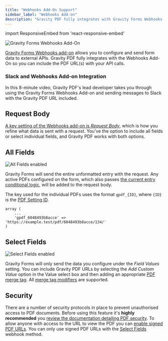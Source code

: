 ```yaml
---
title: "Webhooks Add-On Support"
sidebar_label: "Webhooks Add-on"
description: "Gravity PDF fully integrates with Gravity Forms Webhooks add-on, so you can include the PDF URL(s) with your API calls."
---
```


import ResponsiveEmbed from 'react-responsive-embed'

![Gravity Forms Webhooks Add-On](https://resources.gravitypdf.com/uploads/2021/04/v6-GF-Webhook-Add-On.png)

[Gravity Forms Webhooks add-on](https://www.gravityforms.com/add-ons/webhooks/) allows you to configure and send form data to external APIs. Gravity PDF fully integrates with the Webhooks Add-On so you can include the PDF URL(s) with your API calls.

### Slack and Webhooks Add-on Integration

In this 8-minute video, Gravity PDF's lead developer takes you through using the Gravity Forms Webhooks Add-on and sending messages to Slack with the Gravity PDF URL included.

<ResponsiveEmbed src="https://player.vimeo.com/video/671783546?dnt=1" allowfullscreen /> 

## Request Body

[A key setting of the Webhooks add-on is _Request Body_](https://docs.gravityforms.com/triggering-webhooks-form-submissions/#request-body), which is how you refine what data is sent with a request. You've the option to include all fields or select individual fields, and Gravity PDF works with both options.

## All Fields

![All Fields enabled](https://resources.gravitypdf.com/uploads/2021/04/v6-Request-Body-All-Fields.png)

Gravity Forms will send the entire unformatted entry with the request. Any active PDFs configured on the form, which also passes [the current entry conditional logic](setup-pdf.md#conditional-logic), will be added to the request body.

The key used for the individual PDFs uses the format `gpdf_{ID}`, where `{ID}` is the [PDF Setting ID](shortcodes-and-mergetags.md#id-required). 

```
array (
    ...
    'gpdf_6048493b8acce' => 'https://example.test/pdf/6048493b8acce/134/'
)
```

## Select Fields

![Select Fields enabled](https://resources.gravitypdf.com/uploads/2021/04/v6-Webhooks-Request-Body-Select-Fields-e1618790189623.png)

Gravity Forms will only send the data you configure under the _Field Values_ setting. You can include Gravity PDF URLs by selecting the _Add Custom Value_ option in the Value select box and then adding an appropriate [PDF merge tag](shortcodes-and-mergetags.md#merge-tag). All [merge tag modifiers](shortcodes-and-mergetags.md#available-modifiers) are supported.

## Security

There are a number of security protocols in place to prevent unauthorised access to PDF documents. Before using this feature it's **highly recommended** you [review the documentation detailing PDF security](pdf-security.md). To allow anyone with access to the URL to view the PDF you can [enable signed PDF URLs](shortcodes-and-mergetags.md#signed). You can only use signed PDF URLs with the [Select Fields](#select-fields) webhook method.